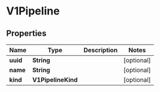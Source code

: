 

# V1Pipeline


## Properties

Name | Type | Description | Notes
------------ | ------------- | ------------- | -------------
**uuid** | **String** |  |  [optional]
**name** | **String** |  |  [optional]
**kind** | **V1PipelineKind** |  |  [optional]



